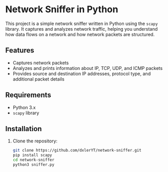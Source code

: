# Network Sniffer in Python

This project is a simple network sniffer written in Python using the `scapy` library. It captures and analyzes network traffic, helping you understand how data flows on a network and how network packets are structured.

## Features

- Captures network packets
- Analyzes and prints information about IP, TCP, UDP, and ICMP packets
- Provides source and destination IP addresses, protocol type, and additional packet details

## Requirements

- Python 3.x
- `scapy` library

## Installation

1. Clone the repository:

   ```sh
   git clone https://github.com/dxlerYT/network-sniffer.git
   pip install scapy
   cd network-sniffer
   python3 sniffer.py
